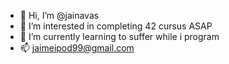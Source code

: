 - 👋 Hi, I’m @jainavas
- 👀 I’m interested in completing 42 cursus ASAP
- 🌱 I’m currently learning to suffer while i program
- 📫 jaimeipod99@gmail.com

<!---
jainavas/jainavas is a ✨ special ✨ repository because its `README.md` (this file) appears on your GitHub profile.
You can click the Preview link to take a look at your changes.
--->
